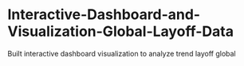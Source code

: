 # Interactive-Dashboard-and-Visualization-Global-Layoff-Data
Built interactive dashboard visualization to analyze trend layoff global
